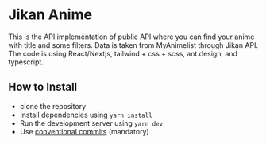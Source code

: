 # Jikan Anime

This is the API implementation of public API where you can find your anime with title and some filters. Data is taken from MyAnimelist through Jikan API. The code is using React/Nextjs, tailwind + css + scss, ant.design, and typescript.

## How to Install
- clone the repository
- Install dependencies using `yarn install`
- Run the development server using `yarn dev`
- Use [conventional commits](https://www.conventionalcommits.org/en/v1.0.0/) (mandatory)
